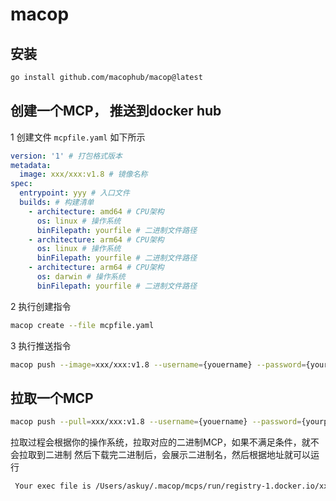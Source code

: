 # macop

## 安装
```bash
go install github.com/macophub/macop@latest
```

## 创建一个MCP， 推送到docker hub
1 创建文件 `mcpfile.yaml` 如下所示
```yaml
version: '1' # 打包格式版本
metadata:
  image: xxx/xxx:v1.8 # 镜像名称
spec:
  entrypoint: yyy # 入口文件
  builds: # 构建清单
    - architecture: amd64 # CPU架构
      os: linux # 操作系统
      binFilepath: yourfile # 二进制文件路径
    - architecture: arm64 # CPU架构
      os: linux # 操作系统
      binFilepath: yourfile # 二进制文件路径
    - architecture: arm64 # CPU架构
      os: darwin # 操作系统
      binFilepath: yourfile # 二进制文件路径
```
2 执行创建指令
```bash
macop create --file mcpfile.yaml
```
3 执行推送指令
```bash
macop push --image=xxx/xxx:v1.8 --username={youername} --password={yourpassword}
```

## 拉取一个MCP
```bash
macop push --pull=xxx/xxx:v1.8 --username={youername} --password={yourpassword}
```
拉取过程会根据你的操作系统，拉取对应的二进制MCP，如果不满足条件，就不会拉取到二进制
然后下载完二进制后，会展示二进制名，然后根据地址就可以运行
```bash
 Your exec file is /Users/askuy/.macop/mcps/run/registry-1.docker.io/xxx/xxx/v1.8/yyy
```
